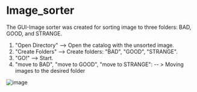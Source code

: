 # Image_sorter
The GUI-Image sorter was created for sorting image to three folders: BAD, GOOD, and STRANGE.
1. "Open Directory" --> Open the catalog with the unsorted image.
2. "Create Folders" --> Create folders: "BAD", "GOOD", "STRANGE".
3. "GO!" --> Start.
4. "move to BAD",
   "move to GOOD",
   "move to STRANGE": 
                     -- > Moving images to the desired folder

![image](https://user-images.githubusercontent.com/94446014/183266263-06a23bcc-d3a8-4e41-97fc-a6f6569e0f19.png)
